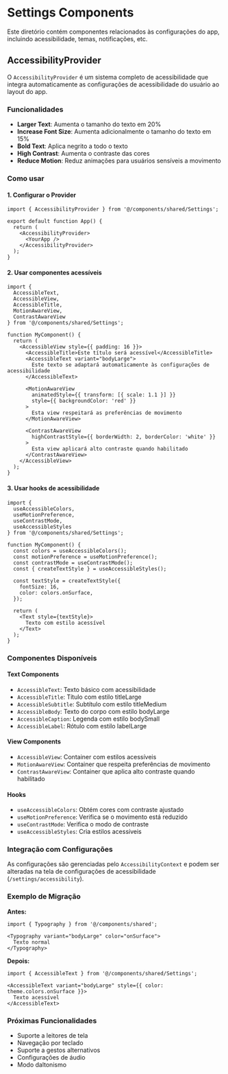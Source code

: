 # Settings Components

Este diretório contém componentes relacionados às configurações do app, incluindo acessibilidade, temas, notificações, etc.

## AccessibilityProvider

O `AccessibilityProvider` é um sistema completo de acessibilidade que integra automaticamente as configurações de acessibilidade do usuário ao layout do app.

### Funcionalidades

- **Larger Text**: Aumenta o tamanho do texto em 20%
- **Increase Font Size**: Aumenta adicionalmente o tamanho do texto em 15%
- **Bold Text**: Aplica negrito a todo o texto
- **High Contrast**: Aumenta o contraste das cores
- **Reduce Motion**: Reduz animações para usuários sensíveis a movimento

### Como usar

#### 1. Configurar o Provider

```tsx
import { AccessibilityProvider } from '@/components/shared/Settings';

export default function App() {
  return (
    <AccessibilityProvider>
      <YourApp />
    </AccessibilityProvider>
  );
}
```

#### 2. Usar componentes acessíveis

```tsx
import { 
  AccessibleText, 
  AccessibleView, 
  AccessibleTitle,
  MotionAwareView,
  ContrastAwareView 
} from '@/components/shared/Settings';

function MyComponent() {
  return (
    <AccessibleView style={{ padding: 16 }}>
      <AccessibleTitle>Este título será acessível</AccessibleTitle>
      <AccessibleText variant="bodyLarge">
        Este texto se adaptará automaticamente às configurações de acessibilidade
      </AccessibleText>
      
      <MotionAwareView 
        animatedStyle={{ transform: [{ scale: 1.1 }] }}
        style={{ backgroundColor: 'red' }}
      >
        Esta view respeitará as preferências de movimento
      </MotionAwareView>
      
      <ContrastAwareView 
        highContrastStyle={{ borderWidth: 2, borderColor: 'white' }}
      >
        Esta view aplicará alto contraste quando habilitado
      </ContrastAwareView>
    </AccessibleView>
  );
}
```

#### 3. Usar hooks de acessibilidade

```tsx
import { 
  useAccessibleColors, 
  useMotionPreference, 
  useContrastMode,
  useAccessibleStyles 
} from '@/components/shared/Settings';

function MyComponent() {
  const colors = useAccessibleColors();
  const motionPreference = useMotionPreference();
  const contrastMode = useContrastMode();
  const { createTextStyle } = useAccessibleStyles();
  
  const textStyle = createTextStyle({
    fontSize: 16,
    color: colors.onSurface,
  });
  
  return (
    <Text style={textStyle}>
      Texto com estilo acessível
    </Text>
  );
}
```

### Componentes Disponíveis

#### Text Components
- `AccessibleText`: Texto básico com acessibilidade
- `AccessibleTitle`: Título com estilo titleLarge
- `AccessibleSubtitle`: Subtítulo com estilo titleMedium
- `AccessibleBody`: Texto do corpo com estilo bodyLarge
- `AccessibleCaption`: Legenda com estilo bodySmall
- `AccessibleLabel`: Rótulo com estilo labelLarge

#### View Components
- `AccessibleView`: Container com estilos acessíveis
- `MotionAwareView`: Container que respeita preferências de movimento
- `ContrastAwareView`: Container que aplica alto contraste quando habilitado

#### Hooks
- `useAccessibleColors`: Obtém cores com contraste ajustado
- `useMotionPreference`: Verifica se o movimento está reduzido
- `useContrastMode`: Verifica o modo de contraste
- `useAccessibleStyles`: Cria estilos acessíveis

### Integração com Configurações

As configurações são gerenciadas pelo `AccessibilityContext` e podem ser alteradas na tela de configurações de acessibilidade (`/settings/accessibility`).

### Exemplo de Migração

**Antes:**
```tsx
import { Typography } from '@/components/shared';

<Typography variant="bodyLarge" color="onSurface">
  Texto normal
</Typography>
```

**Depois:**
```tsx
import { AccessibleText } from '@/components/shared/Settings';

<AccessibleText variant="bodyLarge" style={{ color: theme.colors.onSurface }}>
  Texto acessível
</AccessibleText>
```

### Próximas Funcionalidades

- Suporte a leitores de tela
- Navegação por teclado
- Suporte a gestos alternativos
- Configurações de áudio
- Modo daltonismo
